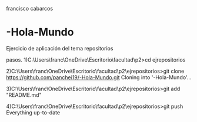 francisco cabarcos
# -Hola-Mundo
Ejercicio de aplicación del tema repositorios

pasos.
1)C:\Users\franc\OneDrive\Escritorio\facultad\p2>cd ejrepositorios

2)C:\Users\franc\OneDrive\Escritorio\facultad\p2\ejrepositorios>git clone https://github.com/panchei19/-Hola-Mundo.git
Cloning into '-Hola-Mundo'...

3)C:\Users\franc\OneDrive\Escritorio\facultad\p2\ejrepositorios>git add "README.md"

4)C:\Users\franc\OneDrive\Escritorio\facultad\p2\ejrepositorios>git push
Everything up-to-date

